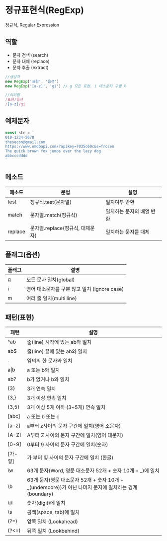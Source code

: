 # 정규표현식(RegExp)

정규식, Regular Expression

## 역할
- 문자 검색 (search)
- 문자 대체 (replace)
- 문자 추출 (extract)


```js
//생성자
new RegExp('표현', '옵션')
new RegExp('[a-z]', 'gi') // g 모든 표현. i 대소문자 구별 X

//리터럴
/표현/옵션
/[a-z]/gi
```

## 예제문자
```js
const str = `
010-1234-5678
thesecon@gmail.com
https://www.omdbapi.com/?apikey=7035c60c&s=frozen
The quick brown fox jumps over the lazy dog
abbcccdddd
`
```

## 메소드
메소드 | 문법  | 설명
--|--|--
test | 정규식.test(문자열) | 일치여부 반환
match | 문자열.match(정규식) | 일치하는 문자의 배열 반환
replace | 문자열.replace(정규식, 대체문자) | 일치하는 문자를 대체

## 플래그(옵션)
플래그 | 설명
--|--
g | 모든 문자 일치(global)
i | 영어 대소문자를 구분 않고 일치 (ignore case)
m | 여러 줄 일치(multi line)

## 패턴(표현)
패턴 | 설명
--|--
^ab | 줄(line) 시작에 있는 ab와 일치
ab$ | 줄(line) 끝에 있는 ab와 일치
. | 임의의 한 문자와 일치
a&verbar;b | a 또는 b와 일치
ab? | b가 없거나 b와 일치
{3} | 3개 연속 일치
{3,} | 3개 이상 연속 일치
{3,5} | 3개 이상 5개 이하 (3~5개) 연속 일치
[abc] | a 또는 b 또는 c
[a-z] | a부터 z사이의 문자 구간에 일치(영어 소문자)
[A-Z] | A부터 Z 사이의 문자 구간에 일치(영어 대문자)
[0-9] | 0부터 9 사이의 문자 구간에 일치(숫자)
[가-힣] | 가 부터 힣 사이의 문자 구간에 일치 (한글)
\w | 63개 문자(Word, 영문 대소문자 52개 + 숫자 10개 + _)에 일치
\b | 63개 문자(영문 대소문자 52개 + 숫자 10개 + _(underscore))가 아닌 나머지 문자에 일치하는 경계(boundary)
\d | 숫자(digit)에 일치
\s | 공백(space, tab)에 일치
(?=) | 앞쪽 일치 (Lookahead)
(?<=) | 뒤쪽 일치 (Lookbehind)